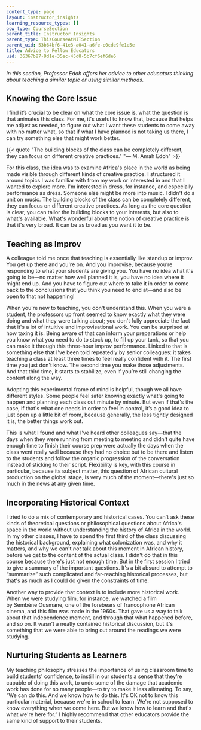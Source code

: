 ```yaml
---
content_type: page
layout: instructor_insights
learning_resource_types: []
ocw_type: CourseSection
parent_title: Instructor Insights
parent_type: ThisCourseAtMITSection
parent_uid: 53b64bf6-41e3-a041-a6fe-c0cde9fe1e5e
title: Advice to Fellow Educators
uid: 36367b87-9d1e-35ec-45d8-5b7cf6ef6de6
---
```


_In this section, Professor Edoh offers her advice to other educators thinking about teaching a similar topic or using similar methods._

Knowing the Core Issue
----------------------

I find it’s crucial to be clear on what the core issue is, what the question is that animates this class. For me, it's useful to know that, because that helps me adjust as needed, to figure out what I want these students to come away with no matter what, so that if what I have planned is not taking us there, I can try something else that might work better.

{{< quote "The building blocks of the class can be completely different, they can focus on different creative practices." "— M. Amah Edoh" >}}

For this class, the idea was to examine Africa's place in the world as being made visible through different kinds of creative practice. I structured it around topics I was familiar with from my work or interested in and that I wanted to explore more. I'm interested in dress, for instance, and especially performance as dress. Someone else might be more into music. I didn't do a unit on music. The building blocks of the class can be completely different, they can focus on different creative practices. As long as the core question is clear, you can tailor the building blocks to your interests, but also to what's available. What's wonderful about the notion of creative practice is that it's very broad. It can be as broad as you want it to be.

Teaching as Improv
------------------

A colleague told me once that teaching is essentially like standup or improv. You get up there and you're on. And you improvise, because you’re responding to what your students are giving you. You have no idea what it's going to be—no matter how well planned it is, you have no idea where it might end up. And you have to figure out where to take it in order to come back to the conclusions that you think you need to end at—and also be open to that not happening!

When you're new to teaching, you don't understand this. When you were a student, the professors up front seemed to know exactly what they were doing and what they were talking about; you don't fully appreciate the fact that it's a lot of intuitive and improvisational work. You can be surprised at how taxing it is. Being aware of that can inform your preparations or help you know what you need to do to stock up, to fill up your tank, so that you can make it through this three-hour improv performance. Linked to that is something else that I've been told repeatedly by senior colleagues: it takes teaching a class at least three times to feel really confident with it. The first time you just don't know. The second time you make those adjustments. And that third time, it starts to stabilize, even if you’re still changing the content along the way.

Adopting this experimental frame of mind is helpful, though we all have different styles. Some people feel safer knowing exactly what's going to happen and planning each class out minute by minute. But even if that's the case, if that's what one needs in order to feel in control, it’s a good idea to just open up a little bit of room, because generally, the less tightly designed it is, the better things work out.

This is what I found and what I've heard other colleagues say—that the days when they were running from meeting to meeting and didn't quite have enough time to finish their course prep were actually the days when the class went really well because they had no choice but to be there and listen to the students and follow the organic progression of the conversation instead of sticking to their script. Flexibility is key, with this course in particular, because its subject matter, this question of African cultural production on the global stage, is very much of the moment—there's just so much in the news at any given time.

Incorporating Historical Context
--------------------------------

I tried to do a mix of contemporary and historical cases. You can't ask these kinds of theoretical questions or philosophical questions about Africa's space in the world without understanding the history of Africa in the world. In my other classes, I have to spend the first third of the class discussing the historical background, explaining what colonization was, and why it matters, and why we can't _not_ talk about this moment in African history, before we get to the content of the actual class. I didn't do that in this course because there's just not enough time. But in the first session I tried to give a summary of the important questions. It's a bit absurd to attempt to “summarize” such complicated and far-reaching historical processes, but that's as much as I could do given the constraints of time.

Another way to provide that context is to include more historical work. When we were studying film, for instance, we watched a film by Sembène Ousmane, one of the forebears of francophone African cinema, and this film was made in the 1960s. That gave us a way to talk about that independence moment, and through that what happened before, and so on. It wasn’t a neatly contained historical discussion, but it's something that we were able to bring out around the readings we were studying.

Nurturing Students as Learners
------------------------------

My teaching philosophy stresses the importance of using classroom time to build students' confidence, to instill in our students a sense that they’re capable of doing this work, to undo some of the damage that academic work has done for so many people—to try to make it less alienating. To say, “We can do this. And we know how to do this. It's OK not to know this particular material, because we're in school to learn. We're not supposed to know everything when we come here. But we know how to learn and that's what we're here for.” I highly recommend that other educators provide the same kind of support to their students.